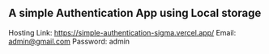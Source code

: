 ## A simple Authentication App using Local storage
Hosting Link: https://simple-authentication-sigma.vercel.app/
Email: admin@gmail.com
Password: admin
